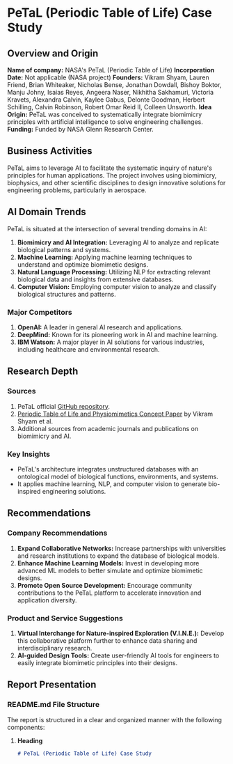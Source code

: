 # PeTaL (Periodic Table of Life) Case Study

## Overview and Origin
**Name of company:** NASA's PeTaL (Periodic Table of Life)
**Incorporation Date:** Not applicable (NASA project)
**Founders:** Vikram Shyam, Lauren Friend, Brian Whiteaker, Nicholas Bense, Jonathan Dowdall, Bishoy Boktor, Manju Johny, Isaias Reyes, Angeera Naser, Nikhitha Sakhamuri, Victoria Kravets, Alexandra Calvin, Kaylee Gabus, Delonte Goodman, Herbert Schilling, Calvin Robinson, Robert Omar Reid II, Colleen Unsworth.
**Idea Origin:** PeTaL was conceived to systematically integrate biomimicry principles with artificial intelligence to solve engineering challenges.
**Funding:** Funded by NASA Glenn Research Center.

## Business Activities
PeTaL aims to leverage AI to facilitate the systematic inquiry of nature's principles for human applications. The project involves using biomimicry, biophysics, and other scientific disciplines to design innovative solutions for engineering problems, particularly in aerospace.

## AI Domain Trends
PeTaL is situated at the intersection of several trending domains in AI:
1. **Biomimicry and AI Integration:** Leveraging AI to analyze and replicate biological patterns and systems.
2. **Machine Learning:** Applying machine learning techniques to understand and optimize biomimetic designs.
3. **Natural Language Processing:** Utilizing NLP for extracting relevant biological data and insights from extensive databases.
4. **Computer Vision:** Employing computer vision to analyze and classify biological structures and patterns.

### Major Competitors
1. **OpenAI:** A leader in general AI research and applications.
2. **DeepMind:** Known for its pioneering work in AI and machine learning.
3. **IBM Watson:** A major player in AI solutions for various industries, including healthcare and environmental research.

## Research Depth
### Sources
1. PeTaL official [GitHub repository](https://github.com/nasa-petal).
2. [Periodic Table of Life and Physiomimetics Concept Paper](https://www.mdpi.com/2411-9660/3/3/43) by Vikram Shyam et al.
3. Additional sources from academic journals and publications on biomimicry and AI.

### Key Insights
- PeTaL's architecture integrates unstructured databases with an ontological model of biological functions, environments, and systems.
- It applies machine learning, NLP, and computer vision to generate bio-inspired engineering solutions.

## Recommendations
### Company Recommendations
1. **Expand Collaborative Networks:** Increase partnerships with universities and research institutions to expand the database of biological models.
2. **Enhance Machine Learning Models:** Invest in developing more advanced ML models to better simulate and optimize biomimetic designs.
3. **Promote Open Source Development:** Encourage community contributions to the PeTaL platform to accelerate innovation and application diversity.

### Product and Service Suggestions
1. **Virtual Interchange for Nature-inspired Exploration (V.I.N.E.):** Develop this collaborative platform further to enhance data sharing and interdisciplinary research.
2. **AI-guided Design Tools:** Create user-friendly AI tools for engineers to easily integrate biomimetic principles into their designs.

## Report Presentation
### README.md File Structure
The report is structured in a clear and organized manner with the following components:

1. **Heading**
   ```markdown
   # PeTaL (Periodic Table of Life) Case Study
